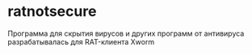 # ratnotsecure
Программа для скрытия вирусов и других программ от антивируса разрабатывалась для RAT-клиента Xworm
